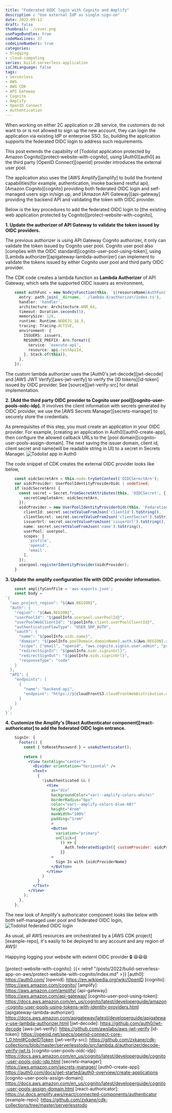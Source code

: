 ```yaml
---
title: "Federated OIDC login with Cognito and Amplify"
description : "Use external IdP as single sign-on"
date: 2022-09-12
draft: false
thumbnail: ./cover.png
usePageBundles: true
codeMaxLines: 37
codeLineNumbers: true
categories:
- blogging
- cloud-computing
series: build-serverless-application
isCJKLanguage: false
tags:
- Serverless
- AWS
- AWS CDK
- API Gateway
- Cognito
- Amplify
- OpenID Connect
- Authentication
---
```


When working on either 2C application or 2B service, the customers do not want to 
or is not allowed to sign up the new account, they can login the application via existing
IdP or enterprise SSO. So, building the application supports the federated OIDC login 
to address such requirements.

This post extends the capability of [Todolist application protected by Amazon Cognito][protect-website-with-cognito],
using [Auth0][auth0] as the third party [OpenID Connect][openid] provider introduces the external user pool.

<!--more-->

The application also uses the [AWS Amplify][amplify] to build the frontend capabilities(for example,
authentication, invoke backend restful api), [Amazon Cognito][cognito] providing both
federated OIDC login and self-managed users sign in/sign up, 
and [Amazon API Gateway][api-gateway] providing the backend API and validating the token with OIDC provider.

Below is the key procedures to add the federated OIDC login to [the existing web application protected by Cognito][protect-website-with-cognito],

**1. Update the authorizer of API Gateway to validate the token issued by OIDC providers.**

The previous authorizer is using API Gateway Cognito authorizer, it only can validate the token issued by Cognito user pool.
Cognito user pool also [complies with the OIDC standard][cognito-user-pool-using-token],
using [Lambda authorizer][apigateway-lambda-authorizer] can implement to validate the tokens issued by either Cognito user pool and third party OIDC provider.

The CDK code creates a lambda function as **Lambda Authorizer** of API Gateway, which sets the supported OIDC issuers as environment,
```ts {hl_lines=["10"]}
    const authFunc = new NodejsFunction(this, `${resourceName}AuthFunc`, {
      entry: path.join(__dirname, './lambda.d/authorizer/index.ts'),
      handler: 'handler',
      architecture: Architecture.ARM_64,
      timeout: Duration.seconds(5),
      memorySize: 128,
      runtime: Runtime.NODEJS_16_X,
      tracing: Tracing.ACTIVE,
      environment: {
        ISSUERS: issuers,
        RESOURCE_PREFIX: Arn.format({
          service: 'execute-api',
          resource: api.restApiId,
        }, Stack.of(this)),
      },
    });
```
The custom lambda authorizer uses the [Auth0's jwt-decode][jwt-decode] and [AWS JWT Verify][aws-jwt-verify]
to verify the [ID tokens][id-token] issued by OIDC provider. See [source][jwt-verify-src] for detail implementation.

**2. [Add the third party OIDC provider to Cognito user pool][cognito-user-pools-oidc-idp].** It involves the client information
with secrets generated by OIDC provider, we use the [AWS Secrets Manager][secrets-manager] to securely store the credentials.

As prerequisites of this step, you must create an application in your OIDC provider.
For example, [creating an application in Auth0][auth0-create-app], then configure 
the allowed callback URLs to the [pool domain][cognito-user-pools-assign-domain].
The next saving the issuer domain, client id, client secret and name(will be readable string in UI)
to a secret in Secrets Manager.
![Todolist app in Auth0](./auth0-todo-app.jpeg "Todolist app in Auth0")

The code snippet of CDK creates the external OIDC provider looks like below,
```ts
    const oidcSecretArn = this.node.tryGetContext('OIDCSerectArn');
    var oidcProvider: UserPoolIdentityProviderOidc | undefined;
    if (oidcSecretArn) {
      const secret = Secret.fromSecretAttributes(this, 'OIDCSecret', {
        secretCompleteArn: oidcSecretArn,
      });
      oidcProvider = new UserPoolIdentityProviderOidc(this, 'FedarationOIDC', {
        clientId: secret.secretValueFromJson('clientId').toString(),
        clientSecret: secret.secretValueFromJson('clientSecret').toString(),
        issuerUrl: secret.secretValueFromJson('issuerUrl').toString(),
        name: secret.secretValueFromJson('name').toString(),
        userPool: userpool,
        scopes: [
          'profile',
          'openid',
          'email',
        ],
      });
      userpool.registerIdentityProvider(oidcProvider);
    }
```


**3. Update the amplify configuration file with OIDC provider information.**
```ts {hl_lines=["10-16"]}
    const amplifyConfFile = 'aws-exports.json';
    const body =
`{
  "aws_project_region": "${Aws.REGION}",
  "Auth": {
    "region": "${Aws.REGION}",
    "userPoolId": "${poolInfo.userpool.userPoolId}",
    "userPoolWebClientId": "${poolInfo.client.userPoolClientId}",
    "authenticationFlowType": "USER_SRP_AUTH",
    "oauth": {
      "name": "${poolInfo.oidc.name}",
      "domain": "${poolInfo.poolDomain.domainName}.auth.${Aws.REGION}.amazoncognito.com",
      "scope": ["email", "openid", "aws.cognito.signin.user.admin", "profile"],
      "redirectSignIn": "${poolInfo.oidc.signinUrl}",
      "redirectSignOut": "${poolInfo.oidc.signinUrl}",
      "responseType": "code"
    }
  },
  "API": {
    "endpoints": [
      {
        "name": "backend-api",
        "endpoint": "https://${cloudFrontS3.cloudFrontWebDistribution.distributionDomainName}/prod/"
      }
    ]
  }
}`;
```

**4. Customize the Amplify's [React Authenticator component][react-authoricator] to
add the federated OIDC login entrance.**
```jsx {hl_lines=["20-28"]}
    SignIn: {
      Footer() {
        const { toResetPassword } = useAuthenticator();
  
        return (
          <View textAlign="center">
            <Divider orientation="horizontal" />
            <Text>
              {
                !isAuthenticated && (
                  <View
                    as="div"
                    backgroundColor="var(--amplify-colors-white)"
                    borderRadius="6px"
                    color="var(--amplify-colors-blue-60)"
                    height="4rem"
                    maxWidth="100%"
                    padding="1rem"
                    >
                    <Button
                      variation="primary"
                      onClick={
                        () => {
                          Auth.federatedSignIn({ customProvider: oidcProviderName });
                        }}
                    >
                      Sign In with {oidcProviderName}
                    </Button>
                  </View>
                )
              }
            </Text>            
          </View>
        );
      },
    }, 
```
The new look of Amplify's authoricator component looks like below with both self-managed user pool and federated OIDC login,
![Todolist federated OIDC login](./todo-federated-login.jpg "Todolist federated OIDC login")

As usual, all AWS resources are orchestrated by a [AWS CDK project][example-repo], it's easliy to be deployed to any account and any region of AWS!

Happying logging your website with externl OIDC provider :lock: :laughing::laughing::laughing:

[protect-website-with-cognito]: {{< relref "/posts/2022/build-serverless-app-on-aws/protect-website-with-cognito/index.md" >}}
[auth0]: https://auth0.com/
[openid]: https://en.wikipedia.org/wiki/OpenID
[cognito]: https://aws.amazon.com/cognito/
[amplify]: https://aws.amazon.com/amplify/
[api-gateway]: https://aws.amazon.com/api-gateway/
[cognito-user-pool-using-token]: https://docs.aws.amazon.com/en_us/cognito/latest/developerguide/amazon-cognito-user-pools-using-tokens-with-identity-providers.html
[apigateway-lambda-authorizer]: https://docs.aws.amazon.com/apigateway/latest/developerguide/apigateway-use-lambda-authorizer.html
[jwt-decode]: https://github.com/auth0/jwt-decode
[aws-jwt-verify]: https://github.com/awslabs/aws-jwt-verify
[id-token]: https://openid.net/specs/openid-connect-core-1_0.html#CodeIDToken
[jwt-verify-src]: https://github.com/zxkane/cdk-collections/blob/master/serverlesstodo/src/lambda.d/authorizer/decode-verify-jwt.ts
[cognito-user-pools-oidc-idp]: https://docs.aws.amazon.com/en_us/cognito/latest/developerguide/cognito-user-pools-oidc-idp.html
[secrets-manager]: https://aws.amazon.com/secrets-manager/
[auth0-create-app]: https://auth0.com/docs/get-started/auth0-overview/create-applications
[cognito-user-pools-assign-domain]: https://docs.aws.amazon.com/en_us/cognito/latest/developerguide/cognito-user-pools-assign-domain.html
[react-authoricator]: https://ui.docs.amplify.aws/react/connected-components/authenticator
[example-repo]: https://github.com/zxkane/cdk-collections/tree/master/serverlesstodo